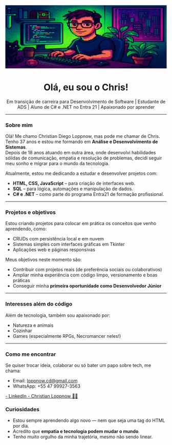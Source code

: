 <img src="https://github.com/loppnowcd/loppnowcd/blob/main/readmeheaderimage.png" alt="Cabeçalho do Readme / Readme header.">
<h1 align="center">Olá, eu sou o Chris!</h1>

<p align="center">
  Em transição de carreira para Desenvolvimento de Software | Estudante de ADS | Aluno de C# e .NET no Entra 21 | Apaixonado por aprender
</p>

---

### Sobre mim

Olá! Me chamo Christian Diego Loppnow, mas pode me chamar de Chris.  
Tenho 37 anos e estou me formando em **Análise e Desenvolvimento de Sistemas**.  
Depois de 18 anos atuando em outra área, onde desenvolvi habilidades sólidas de comunicação, empatia e resolução de problemas, decidi seguir meu sonho e migrar para o mundo da tecnologia.  

Atualmente, estou me dedicando a estudar e desenvolver projetos com:

- **HTML, CSS, JavaScript** – para criação de interfaces web.
- **SQL** – para lógica, automações e manipulação de dados.
- **C# e .NET** – como parte do programa Entra21 de formação profissional.

---

### Projetos e objetivos

Estou criando projetos para colocar em prática os conceitos que venho aprendendo, como:

- CRUDs com persistência local e em nuvem
- Sistemas simples com interfaces gráficas em Tkinter
- Aplicações web e páginas responsivas

Meus objetivos neste momento são:

- Contribuir com projetos reais (de preferência sociais ou colaborativos)
- Ampliar minha experiência com código limpo, versionamento e boas práticas
- Conseguir minha **primeira oportunidade como Desenvolvedor Júnior**

---

### Interesses além do código

Além de tecnologia, também sou apaixonado por:

- Natureza e animais
- Cozinhar
- Games (especialmente RPGs, Necromancer neles!)

---

### Como me encontrar

Se quiser trocar ideia, colaborar ou só bater um papo sobre tech, me chama:

- Email: loppnow.cd@gmail.com  
- WhatsApp: +55 47 99927-3563  
<a href="https://www.linkedin.com/in/christian-loppnow-%F0%9F%8F%B3%EF%B8%8F%E2%80%8D%F0%9F%8C%88-869467110/" target="_blank">
  - LinkedIn - Christian Loppnow 🏳️‍🌈
</a>


### Curiosidades

- Estou sempre aprendendo algo novo — nem que seja uma tag do HTML por dia.
- Acredito que **empatia e tecnologia podem mudar o mundo**.
- Tenho muito orgulho da minha trajetória, mesmo não sendo linear.  
